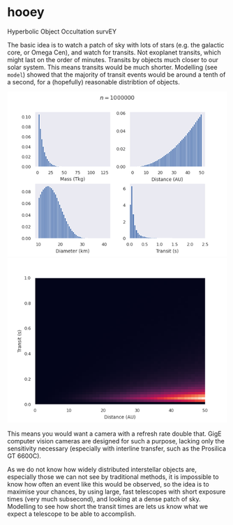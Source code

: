 # hooey
Hyperbolic Object Occultation survEY

The basic idea is to watch a patch of sky with lots of stars (e.g. the galactic core, or Omega Cen), and watch for transits. Not exoplanet transits, which might last on the order of minutes. Transits by objects much closer to our solar system. This means transits would be much shorter. Modelling (see `model`) showed that the majority of transit events would be around a tenth of a second, for a (hopefully) reasonable distribtion of objects.

![Model results <](model/histograms.png)
![Model results combined into 2d plot >](model/histogram2d.png)

This means you would want a camera with a refresh rate double that. GigE computer vision cameras are designed for such a purpose, lacking only the sensitivity necessary (especially with interline transfer, such as the Prosilica GT 6600C).

As we do not know how widely distributed interstellar objects are, especially those we can not see by traditional methods, it is impossible to know how often an event like this would be observed, so the idea is to maximise your chances, by using large, fast telescopes with short exposure times (very much subsecond), and looking at a dense patch of sky. Modelling to see how short the transit times are lets us know what we expect a telescope to be able to accomplish.
